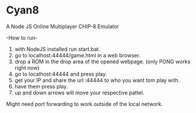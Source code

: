# Cyan8
A Node JS Online Multiplayer CHIP-8 Emulator

-How to run-
1) with NodeJS installed run start.bat.
2) go to localhost:44444/game.html in a web browser.
3) drop a ROM in the drop area of the opened webpage. (only PONG works right now)
4) go to localhost:44444 and press play.
6) get your IP and share the url <your IP>:44444 to who you want tom play with.
7) have them press play.
8) up and down arrows will move your respective pattel.

Might need port forwarding to work outside of the local network.
